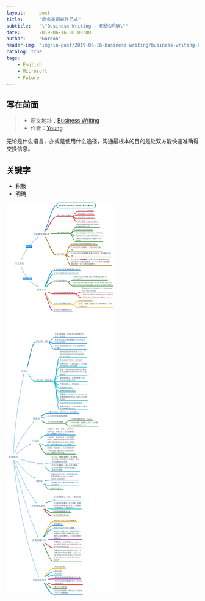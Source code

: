 ```yaml
---
layout:     post
title:      "商务英语邮件范式"
subtitle:   "\"Business Writing - 积极&明确\""
date:       2019-06-16 00:00:00
author:     "Gordon"
header-img: "img/in-post/2019-06-16-business-writing/business-writing-bg.jpg"
catalog: true
tags:
    - English
    - Microsoft
    - Future
---
```



## 写在前面

> * 原文地址：[Business Writing](https://fuyangzhen.github.io/2018/06/23/Business-Writing/)
> * 作者：[Young](http://fuyangzhen.github.io)

无论是什么语言，亦或是使用什么途径，沟通最根本的目的是让双方能快速准确得交换信息。

## 关键字
* 积极
* 明确

![](/img/in-post/2019-06-16-business-writing/principle.png)
